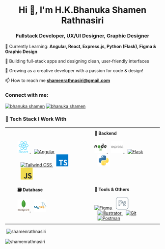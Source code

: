 <h1 align="center">Hi 👋, I'm H.K.Bhanuka Shamen Rathnasiri</h1>
<h3 align="center">Fullstack Developer, UX/UI Designer, Graphic Designer</h3>

🎯 Currently Learning: **Angular, React, Express.js, Python (Flask), Figma & Graphic Design**

🔧 Building full-stack apps and designing clean, user-friendly interfaces

🚀 Growing as a creative developer with a passion for code & design!

📫 How to reach me **shamenrathnasiri@gmail.com**

<h3 align="left">Connect with me:</h3>
<p align="left">
<a href="https://linkedin.com/in/bhanuka shamen" target="blank"><img align="center" src="https://raw.githubusercontent.com/rahuldkjain/github-profile-readme-generator/master/src/images/icons/Social/linked-in-alt.svg" alt="bhanuka shamen" height="30" width="40" /></a>
<a href="https://fb.com/bhanuka shamen" target="blank"><img align="center" src="https://raw.githubusercontent.com/rahuldkjain/github-profile-readme-generator/master/src/images/icons/Social/facebook.svg" alt="bhanuka shamen" height="30" width="40" /></a>
</p>

<h3>🚀 Tech Stack I Work With</h3>

<table>
  <tr>
    <td valign="top" style="padding: 10px 40px;">
      <br><br>
      <a href="https://reactjs.org/" target="_blank" rel="noreferrer">
        <img src="https://raw.githubusercontent.com/devicons/devicon/master/icons/react/react-original-wordmark.svg" alt="React" width="40" height="40"/>
      </a>
      <a href="https://angular.io/" target="_blank" rel="noreferrer" style="margin-left: 10px;">
        <img src="https://angular.io/assets/images/logos/angular/angular.svg" alt="Angular" width="40" height="40"/>
      </a>
      <a href="https://tailwindcss.com/" target="_blank" rel="noreferrer" style="margin-left: 10px;">
        <img src="https://www.vectorlogo.zone/logos/tailwindcss/tailwindcss-icon.svg" alt="Tailwind CSS" width="40" height="40"/>
      </a>
      <a href="https://www.typescriptlang.org/" target="_blank" rel="noreferrer" style="margin-left: 10px;">
        <img src="https://raw.githubusercontent.com/devicons/devicon/master/icons/typescript/typescript-original.svg" alt="TypeScript" width="40" height="40"/>
      </a>
      <a href="https://developer.mozilla.org/en-US/docs/Web/JavaScript" target="_blank" rel="noreferrer" style="margin-left: 10px;">
        <img src="https://raw.githubusercontent.com/devicons/devicon/master/icons/javascript/javascript-original.svg" alt="JavaScript" width="40" height="40"/>
      </a>
    </td>
    <td valign="top" style="padding: 10px 40px;">
      <strong>🧠 Backend</strong><br><br>
      <a href="https://nodejs.org" target="_blank" rel="noreferrer">
        <img src="https://raw.githubusercontent.com/devicons/devicon/master/icons/nodejs/nodejs-original-wordmark.svg" alt="Node.js" width="40" height="40"/>
      </a>
      <a href="https://expressjs.com" target="_blank" rel="noreferrer" style="margin-left: 10px;">
        <img src="https://raw.githubusercontent.com/devicons/devicon/master/icons/express/express-original-wordmark.svg" alt="Express.js" width="40" height="40"/>
      </a>
      <a href="https://flask.palletsprojects.com/" target="_blank" rel="noreferrer" style="margin-left: 10px;">
        <img src="https://www.vectorlogo.zone/logos/pocoo_flask/pocoo_flask-icon.svg" alt="Flask" width="40" height="40"/>
      </a>
      <a href="https://www.python.org" target="_blank" rel="noreferrer" style="margin-left: 10px;">
        <img src="https://raw.githubusercontent.com/devicons/devicon/master/icons/python/python-original.svg" alt="Python" width="40" height="40"/>
      </a>
    </td>
  </tr>

  <tr>
    <!-- Database -->
    <td valign="top" style="padding: 10px 40px;">
      <strong>🗃️ Database</strong><br><br>
      <a href="https://www.mongodb.com/" target="_blank" rel="noreferrer">
        <img src="https://raw.githubusercontent.com/devicons/devicon/master/icons/mongodb/mongodb-original-wordmark.svg" alt="MongoDB" width="40" height="40"/>
      </a>
      <a href="https://www.mysql.com/" target="_blank" rel="noreferrer" style="margin-left: 10px;">
        <img src="https://raw.githubusercontent.com/devicons/devicon/master/icons/mysql/mysql-original-wordmark.svg" alt="MySQL" width="40" height="40"/>
      </a>
    </td>
    <td valign="top" style="padding: 10px 40px;">
      <strong>🎨 Tools & Others</strong><br><br>
      <a href="https://www.figma.com/" target="_blank" rel="noreferrer">
        <img src="https://www.vectorlogo.zone/logos/figma/figma-icon.svg" alt="Figma" width="40" height="40"/>
      </a>
      <a href="https://www.photoshop.com/en" target="_blank" rel="noreferrer" style="margin-left: 10px;">
        <img src="https://raw.githubusercontent.com/devicons/devicon/master/icons/photoshop/photoshop-line.svg" alt="Photoshop" width="40" height="40"/>
      </a>
      <a href="https://www.adobe.com/in/products/illustrator.html" target="_blank" rel="noreferrer" style="margin-left: 10px;">
        <img src="https://www.vectorlogo.zone/logos/adobe_illustrator/adobe_illustrator-icon.svg" alt="Illustrator" width="40" height="40"/>
      </a>
      <a href="https://git-scm.com/" target="_blank" rel="noreferrer" style="margin-left: 10px;">
        <img src="https://www.vectorlogo.zone/logos/git-scm/git-scm-icon.svg" alt="Git" width="40" height="40"/>
      </a>
      <a href="https://postman.com" target="_blank" rel="noreferrer" style="margin-left: 10px;">
        <img src="https://www.vectorlogo.zone/logos/getpostman/getpostman-icon.svg" alt="Postman" width="40" height="40"/>
      </a>
    </td>
  </tr>
</table>

<p>&nbsp;<img align="center" src="https://github-readme-stats.vercel.app/api?username=shamenrathnasiri&show_icons=true&locale=en" alt="shamenrathnasiri" /></p>

<p><img align="center" src="https://github-readme-streak-stats.herokuapp.com/?user=shamenrathnasiri&" alt="shamenrathnasiri" /></p>
